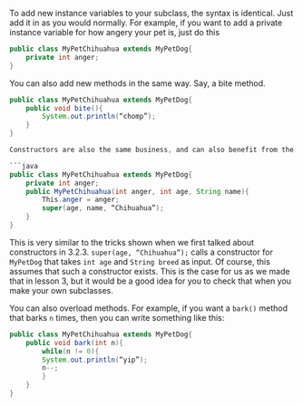To add new instance variables to your subclass, the syntax is identical. Just add it in as you would normally. For example, if you want to add a private instance variable for how angery your pet is, just do this

```java
public class MyPetChihuahua extends MyPetDog{
    private int anger;
}
```
You can also add new methods in the same way. Say, a bite method.

```java
public class MyPetChihuahua extends MyPetDog{
    public void bite(){
        System.out.println(“chomp”);
    }
}

Constructors are also the same business, and can also benefit from the `super` keyword. As we added this new instance variable, we will need to set it with the constructor, so we just make one. Here is a quick example.

```java
public class MyPetChihuahua extends MyPetDog{
    private int anger;
    public MyPetChihuahua(int anger, int age, String name){
        This.anger = anger;
        super(age, name, “Chihuahua”);
    }
}
```
This is very similar to the tricks shown when we first talked about constructors in 3.2.3. `super(age, “Chihuahua”);` calls a constructor for `MyPetDog` that takes `int age` and `String breed` as input. Of course, this assumes that such a constructor exists. This is the case for us as we made that in lesson 3, but it would be a good idea for you to check that when you make your own subclasses.

You can also overload methods. For example, if you want a `bark()` method that barks `n` times, then you can write something like this:

```java
public class MyPetChihuahua extends MyPetDog{
    public void bark(int n){
        while(n != 0){
        System.out.println(“yip”);
        n--;
        }
    }
}
```
